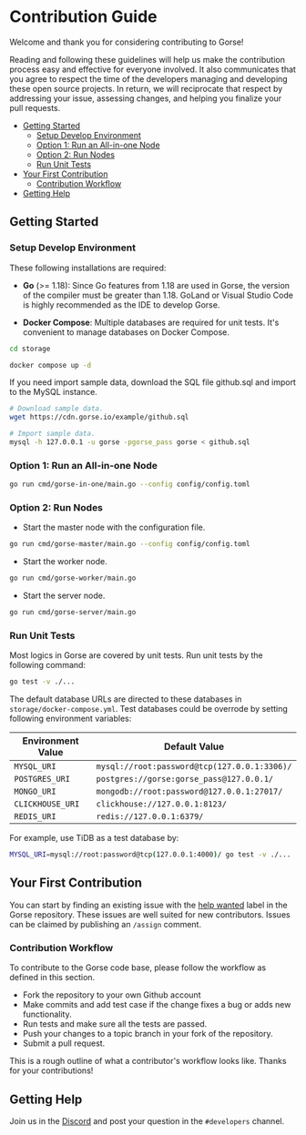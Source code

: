 # Contribution Guide

Welcome and thank you for considering contributing to Gorse!

Reading and following these guidelines will help us make the contribution process easy and effective for everyone involved. It also communicates that you agree to respect the time of the developers managing and developing these open source projects. In return, we will reciprocate that respect by addressing your issue, assessing changes, and helping you finalize your pull requests.

* [Getting Started](#getting-started)
  * [Setup Develop Environment](#setup-develop-environment)
  * [Option 1: Run an All-in-one Node](#option-1-run-an-all-in-one-node)
  * [Option 2: Run Nodes](#option-2-run-nodes)
  * [Run Unit Tests](#run-unit-tests)
* [Your First Contribution](#your-first-contribution)
  * [Contribution Workflow](#contribution-workflow)
* [Getting Help](#getting-help)

## Getting Started

### Setup Develop Environment

These following installations are required:

- **Go** (>= 1.18): Since Go features from 1.18 are used in Gorse, the version of the compiler must be greater than 1.18. GoLand or Visual Studio Code is highly recommended as the IDE to develop Gorse.

- **Docker Compose**: Multiple databases are required for unit tests. It's convenient to manage databases on Docker Compose.

```bash
cd storage

docker compose up -d
```

If you need import sample data, download the SQL file github.sql and import to the MySQL instance.

```bash
# Download sample data.
wget https://cdn.gorse.io/example/github.sql

# Import sample data.
mysql -h 127.0.0.1 -u gorse -pgorse_pass gorse < github.sql
```

### Option 1: Run an All-in-one Node

```bash
go run cmd/gorse-in-one/main.go --config config/config.toml
```

### Option 2: Run Nodes

- Start the master node with the configuration file.

```bash
go run cmd/gorse-master/main.go --config config/config.toml
```

- Start the worker node.

```bash
go run cmd/gorse-worker/main.go 
```

- Start the server node.

```bash
go run cmd/gorse-server/main.go 
```

### Run Unit Tests

Most logics in Gorse are covered by unit tests. Run unit tests by the following command:

```bash
go test -v ./...
```

The default database URLs are directed to these databases in `storage/docker-compose.yml`. Test databases could be overrode by setting following environment variables:

| Environment Value | Default Value                                |
|-------------------|----------------------------------------------|
| `MYSQL_URI`       | `mysql://root:password@tcp(127.0.0.1:3306)/` |
| `POSTGRES_URI`    | `postgres://gorse:gorse_pass@127.0.0.1/`     |
| `MONGO_URI`       | `mongodb://root:password@127.0.0.1:27017/`   |
| `CLICKHOUSE_URI`  | `clickhouse://127.0.0.1:8123/`               |
| `REDIS_URI`       | `redis://127.0.0.1:6379/`                    |

For example, use TiDB as a test database by:

```bash
MYSQL_URI=mysql://root:password@tcp(127.0.0.1:4000)/ go test -v ./...
```

## Your First Contribution

You can start by finding an existing issue with the [help wanted](https://github.com/zhenghaoz/gorse/issues?q=is%3Aopen+is%3Aissue+label%3A%22help+wanted%22) label in the Gorse repository. These issues are well suited for new contributors. Issues can be claimed by publishing an `/assign` comment.

### Contribution Workflow

To contribute to the Gorse code base, please follow the workflow as defined in this section.

- Fork the repository to your own Github account
- Make commits and add test case if the change fixes a bug or adds new functionality.
- Run tests and make sure all the tests are passed.
- Push your changes to a topic branch in your fork of the repository.
- Submit a pull request.

This is a rough outline of what a contributor's workflow looks like. Thanks for your contributions!

## Getting Help

Join us in the [Discord](https://discord.gg/x6gAtNNkAE) and post your question in the `#developers` channel.
